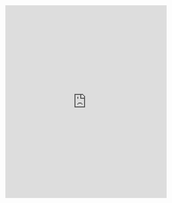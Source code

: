 <iframe src="https://slides.com/zakilim/palette-e344f9/embed" width="100%" height="600" title="COAT2022_L5" scrolling="no" frameborder="0" webkitallowfullscreen mozallowfullscreen allowfullscreen></iframe>